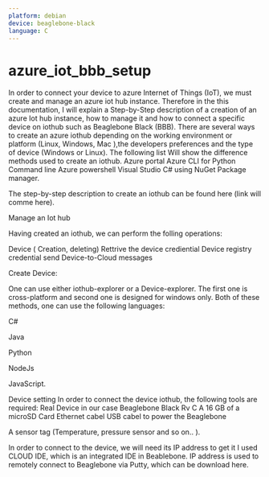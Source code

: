 ```yaml
---
platform: debian
device: beaglebone-black
language: C
---
```


# azure_iot_bbb_setup
In  order to connect your device to  azure Internet of Things (IoT), we must create and manage an azure iot hub instance. Therefore in the this documentation, I will explain a Step-by-Step description of  a creation of an  azure Iot hub instance, how to manage it and how to connect a specific device on iothub such as Beaglebone Black (BBB).
There are several ways to create an azure iothub depending on the working environment or platform (Linux, Windows, Mac ),the developers preferences and the type of device (Windows or Linux). The following list  Will show the difference methods used to create an iothub.
Azure portal
Azure CLI  for Python Command line
Azure powershell
Visual Studio C# using NuGet Package manager.

The step-by-step description to create an iothub can be found  here (link will comme here).

Manage an Iot hub

Having created an iothub, we can perform the folling operations:

Device ( Creation, deleting)
Rettrive the device crediential
Device registry credential 
send Device-to-Cloud messages 

Create Device:

One can use either iothub-explorer or a Device-explorer. The first one is cross-platform and second one is designed for windows only. Both of these methods, one can use the following languages:

C#

Java

Python

NodeJs

JavaScript.


Device setting
In order to connect the device iothub, the following tools are required:
Real Device in our case Beaglebone Black Rv C
A  16 GB of a microSD Card
Ethernet cabel
USB cabel to power the Beaglebone

A sensor tag (Temperature, pressure sensor and so on.. ).

In order to connect to the device, we will need its IP address to get it I used CLOUD IDE, which is an integrated IDE in Beablebone. IP address is used to remotely connect to Beaglebone via Putty, which can be download here.









